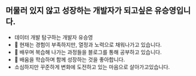 

## 머물러 있지 않고 성장하는 개발자가 되고싶은  유승영입니다.
 
 -  데이터 개발 탐구하는 개발자 유승영
 - 🔭 현재는 경험이 부족하지만, 열정과 노력으로 채워나가고 있습니다.
- 🌱 배우며  복습해  나가는 과정들을 블로그를 통해 공부하고 있습니다.
- 👯 배움을 학습하며 함께 성장하는 것을 좋아합니다.
-  소심하지만  꾸준하게  변화에 도전하고 있는 마음으로 살아가고있습니다.

